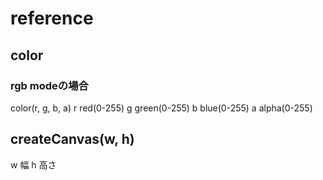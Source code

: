 
# reference
## color
### rgb modeの場合
color(r, g, b, a)
r	red(0-255)
g	green(0-255)
b	blue(0-255)
a	alpha(0-255)

## createCanvas(w, h)
w	幅
h	高さ


